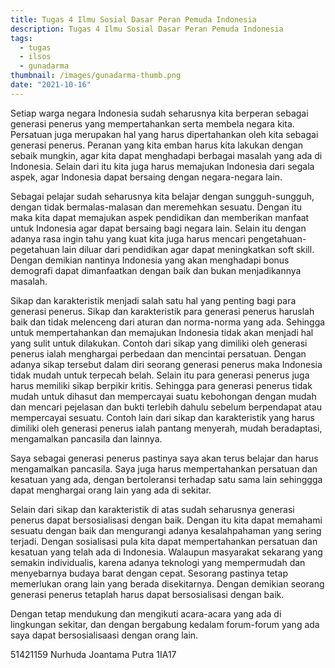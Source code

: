 ```yaml
---
title: Tugas 4 Ilmu Sosial Dasar Peran Pemuda Indonesia
description: Tugas 4 Ilmu Sosial Dasar Peran Pemuda Indonesia
tags:
  - tugas
  - ilsos
  - gunadarma
thumbnail: /images/gunadarma-thumb.png
date: "2021-10-16"
---
```


Setiap warga negara Indonesia sudah seharusnya kita berperan sebagai generasi penerus yang mempertahankan serta membela negara kita. Persatuan juga merupakan hal yang harus dipertahankan oleh kita sebagai generasi penerus. Peranan yang kita emban harus kita lakukan dengan sebaik mungkin, agar kita dapat menghadapi berbagai masalah yang ada di Indonesia. Selain dari itu kita juga harus memajukan Indonesia dari segala aspek, agar Indonesia dapat bersaing dengan negara-negara lain.

Sebagai pelajar sudah seharusnya kita belajar dengan sungguh-sungguh, dengan tidak bermalas-malasan dan meremehkan sesuatu. Dengan itu maka kita dapat memajukan aspek pendidikan dan memberikan manfaat untuk Indonesia agar dapat bersaing bagi negara lain. Selain itu dengan adanya rasa ingin tahu yang kuat kita juga harus mencari pengetahuan-pegetahuan lain diluar dari pendidikan agar dapat meningkatkan soft skill. Dengan demikian nantinya Indonesia yang akan menghadapi bonus demografi dapat dimanfaatkan dengan baik dan bukan menjadikannya masalah.

Sikap dan karakteristik menjadi salah satu hal yang penting bagi para generasi penerus. Sikap dan karakteristik para generasi penerus haruslah baik dan tidak melenceng dari aturan dan norma-norma yang ada. Sehingga untuk mempertahankan dan memajukan Indonesia tidak akan menjadi hal yang sulit untuk dilakukan. Contoh dari sikap yang dimiliki oleh generasi penerus ialah menghargai perbedaan dan mencintai persatuan. Dengan adanya sikap tersebut dalam diri seorang generasi penerus maka Indonesia tidak mudah untuk terpecah belah. Selain itu para generasi penerus juga harus memiliki sikap berpikir kritis. Sehingga para generasi penerus tidak mudah untuk dihasut dan mempercayai suatu kebohongan dengan mudah dan mencari pejelasan dan bukti terlebih dahulu sebelum berpendapat atau mempercayai sesuatu. Contoh lain dari sikap dan karakteristik yang harus dimiliki oleh generasi penerus ialah pantang menyerah, mudah beradaptasi, mengamalkan pancasila dan lainnya.

Saya sebagai generasi penerus pastinya saya akan terus belajar dan harus mengamalkan pancasila. Saya juga harus mempertahankan persatuan dan kesatuan yang ada, dengan bertoleransi terhadap satu sama lain sehinggga dapat menghargai orang lain yang ada di sekitar.

Selain dari sikap dan karakteristik di atas sudah seharusnya generasi penerus dapat bersosialisasi dengan baik. Dengan itu kita dapat memahami sesuatu dengan baik dan mengurangi adanya kesalahpahaman yang sering terjadi. Dengan sosialisasi pula kita dapat mempertahankan persatuan dan kesatuan yang telah ada di Indonesia. Walaupun masyarakat sekarang yang semakin individualis, karena adanya teknologi yang mempermudah dan menyebarnya budaya barat dengan cepat. Sesorang pastinya tetap memerlukan orang lain yang berada disekitarnya. Dengan demikian seorang generasi penerus tetaplah harus dapat bersosialisasi dengan baik.

Dengan tetap mendukung dan mengikuti acara-acara yang ada di lingkungan sekitar, dan dengan bergabung kedalam forum-forum yang ada saya dapat bersosialisaasi dengan orang lain.

51421159 Nurhuda Joantama Putra 1IA17
